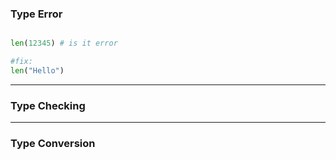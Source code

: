 ### Type Error

```py

len(12345) # is it error

#fix:
len("Hello")

```

---

### Type Checking

---

### Type Conversion

